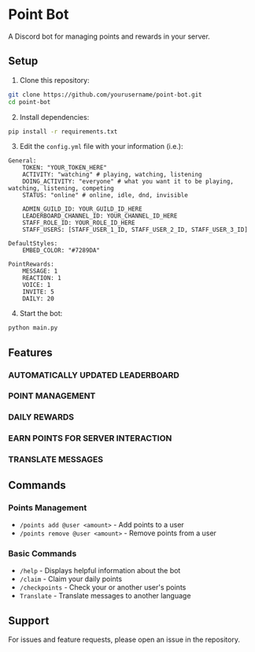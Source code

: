 # Point Bot

A Discord bot for managing points and rewards in your server.

## Setup

1. Clone this repository:
```bash
git clone https://github.com/yourusername/point-bot.git
cd point-bot
```

2. Install dependencies:
```bash
pip install -r requirements.txt
```

3. Edit the `config.yml` file with your information (i.e.):
```
General:
    TOKEN: "YOUR_TOKEN_HERE"
    ACTIVITY: "watching" # playing, watching, listening
    DOING_ACTIVITY: "everyone" # what you want it to be playing, watching, listening, competing
    STATUS: "online" # online, idle, dnd, invisible

    ADMIN_GUILD_ID: YOUR_GUILD_ID_HERE
    LEADERBOARD_CHANNEL_ID: YOUR_CHANNEL_ID_HERE
    STAFF_ROLE_ID: YOUR_ROLE_ID_HERE
    STAFF_USERS: [STAFF_USER_1_ID, STAFF_USER_2_ID, STAFF_USER_3_ID]

DefaultStyles:
    EMBED_COLOR: "#7289DA"

PointRewards:
    MESSAGE: 1
    REACTION: 1
    VOICE: 1
    INVITE: 5
    DAILY: 20
```

4. Start the bot:
```bash
python main.py
```

## Features

### AUTOMATICALLY UPDATED LEADERBOARD
### POINT MANAGEMENT
### DAILY REWARDS
### EARN POINTS FOR SERVER INTERACTION
### TRANSLATE MESSAGES

## Commands

### Points Management
- `/points add @user <amount>` - Add points to a user
- `/points remove @user <amount>` - Remove points from a user

### Basic Commands
- `/help` - Displays helpful information about the bot
- `/claim` - Claim your daily points
- `/checkpoints` - Check your or another user's points
- `Translate` - Translate messages to another language

## Support

For issues and feature requests, please open an issue in the repository.